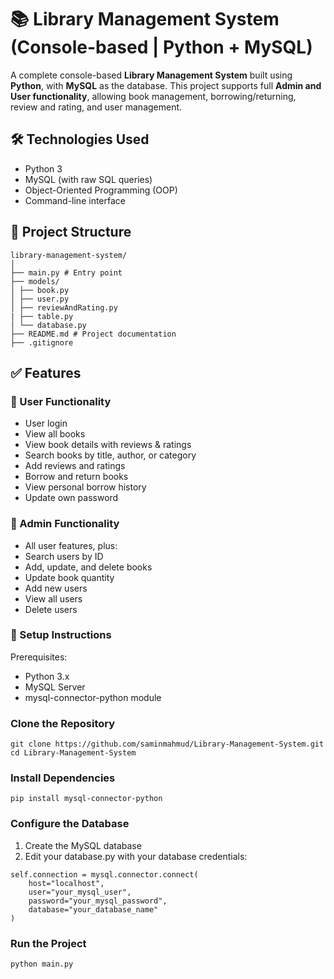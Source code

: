 # 📚 Library Management System (Console-based | Python + MySQL)

A complete console-based **Library Management System** built using **Python**, with **MySQL** as the database. This project supports full **Admin and User functionality**, allowing book management, borrowing/returning, review and rating, and user management.

## 🛠 Technologies Used

- Python 3
- MySQL (with raw SQL queries)
- Object-Oriented Programming (OOP)
- Command-line interface

## 📂 Project Structure
```
library-management-system/
│
├── main.py # Entry point
├── models/
│ ├── book.py 
│ ├── user.py 
│ ├── reviewAndRating.py 
| ├── table.py
│ └── database.py
├── README.md # Project documentation
├── .gitignore
```


## ✅ Features

### 👤 User Functionality
- User login
- View all books
- View book details with reviews & ratings
- Search books by title, author, or category
- Add reviews and ratings
- Borrow and return books
- View personal borrow history
- Update own password

### 👑 Admin Functionality
- All user features, plus:
- Search users by ID
- Add, update, and delete books
- Update book quantity
- Add new users
- View all users
- Delete users

### 🔧 Setup Instructions
Prerequisites:
- Python 3.x
- MySQL Server
- mysql-connector-python module

### Clone the Repository
```
git clone https://github.com/saminmahmud/Library-Management-System.git
cd Library-Management-System
```

### Install Dependencies
```
pip install mysql-connector-python
```

### Configure the Database
1. Create the MySQL database
2. Edit your database.py with your database credentials:
```
self.connection = mysql.connector.connect(
    host="localhost",
    user="your_mysql_user",
    password="your_mysql_password",
    database="your_database_name"
)
```

### Run the Project
```
python main.py
```


